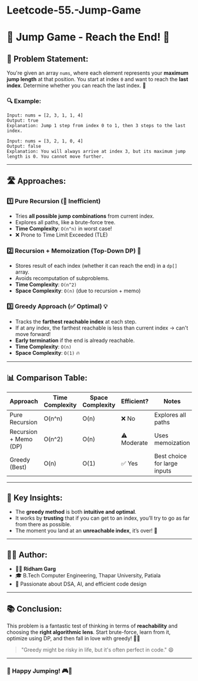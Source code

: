 # Leetcode-55.-Jump-Game
# 🚀 Jump Game - Reach the End! 🏁

## 🧩 Problem Statement:

You're given an array `nums`, where each element represents your **maximum jump length** at that position. You start at index `0` and want to reach the **last index**. Determine whether you can reach the last index. 🤔

### 🔍 Example:

```text
Input: nums = [2, 3, 1, 1, 4]
Output: true
Explanation: Jump 1 step from index 0 to 1, then 3 steps to the last index.

Input: nums = [3, 2, 1, 0, 4]
Output: false
Explanation: You will always arrive at index 3, but its maximum jump length is 0. You cannot move further.
```

---

## 🛣️ Approaches:

### 1️⃣ Pure Recursion (🚫 Inefficient)

* Tries **all possible jump combinations** from current index.
* Explores all paths, like a brute-force tree.
* **Time Complexity**: `O(n^n)` in worst case!
* ❌ Prone to Time Limit Exceeded (TLE)

### 2️⃣ Recursion + Memoization (Top-Down DP) 🧠

* Stores result of each index (whether it can reach the end) in a `dp[]` array.
* Avoids recomputation of subproblems.
* **Time Complexity**: `O(n^2)`
* **Space Complexity**: `O(n)` (due to recursion + memo)

### 3️⃣ Greedy Approach (✅ Optimal) 💡

* Tracks the **farthest reachable index** at each step.
* If at any index, the farthest reachable is less than current index → can't move forward!
* **Early termination** if the end is already reachable.
* **Time Complexity**: `O(n)`
* **Space Complexity**: `O(1)` 🔥

---

## 📊 Comparison Table:

| Approach              | Time Complexity | Space Complexity | Efficient?  | Notes                        |
| --------------------- | --------------- | ---------------- | ----------- | ---------------------------- |
| Pure Recursion        | O(n^n)          | O(n)             | ❌ No        | Explores all paths           |
| Recursion + Memo (DP) | O(n^2)          | O(n)             | ⚠️ Moderate | Uses memoization             |
| Greedy (Best)         | O(n)            | O(1)             | ✅ Yes       | Best choice for large inputs |

---

## 📌 Key Insights:

* The **greedy method** is both **intuitive and optimal**.
* It works by **trusting** that if you can get to an index, you’ll try to go as far from there as possible.
* The moment you land at an **unreachable index**, it’s over! 🛑

---

## 👨‍💻 Author:

* 🧑‍🎓 **Ridham Garg**
* 🎓 B.Tech Computer Engineering, Thapar University, Patiala
* 🧠 Passionate about DSA, AI, and efficient code design

---

## 📚 Conclusion:

This problem is a fantastic test of thinking in terms of **reachability** and choosing the **right algorithmic lens**.
Start brute-force, learn from it, optimize using DP, and then fall in love with greedy! 💖🧠

> "Greedy might be risky in life, but it's often perfect in code." 😄

---

### 🥳 Happy Jumping! 🎮🚀
